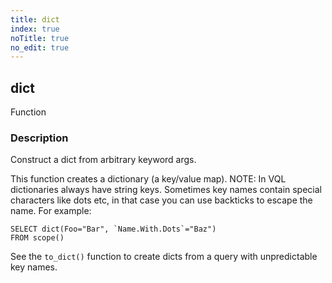 ```yaml
---
title: dict
index: true
noTitle: true
no_edit: true
---
```




<div class="vql_item"></div>


## dict
<span class='vql_type label label-warning pull-right page-header'>Function</span>


### Description

Construct a dict from arbitrary keyword args.

This function creates a dictionary (a key/value map). NOTE: In VQL
dictionaries always have string keys. Sometimes key names contain
special characters like dots etc, in that case you can use
backticks to escape the name. For example:

```vql
SELECT dict(Foo="Bar", `Name.With.Dots`="Baz")
FROM scope()
```

See the `to_dict()` function to create dicts from a query with
unpredictable key names.



